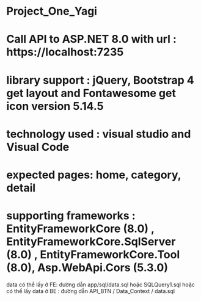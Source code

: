 # Project_One_Yagi

# Call API to ASP.NET 8.0 with url : https://localhost:7235
# library support : jQuery, Bootstrap 4 get layout and Fontawesome get icon version 5.14.5
# technology used : visual studio and Visual Code
# expected pages:  home, category, detail
# supporting frameworks : EntityFrameworkCore (8.0) , EntityFrameworkCore.SqlServer (8.0) , EntityFrameworkCore.Tool (8.0), Asp.WebApi.Cors (5.3.0)

data có thể lấy ở FE:  đường dẫn app/sql/data.sql hoặc SQLQuery1.sql
hoặc có thể lấy data ở BE  : đường dẫn API_BTN / Data_Context / data.sql
